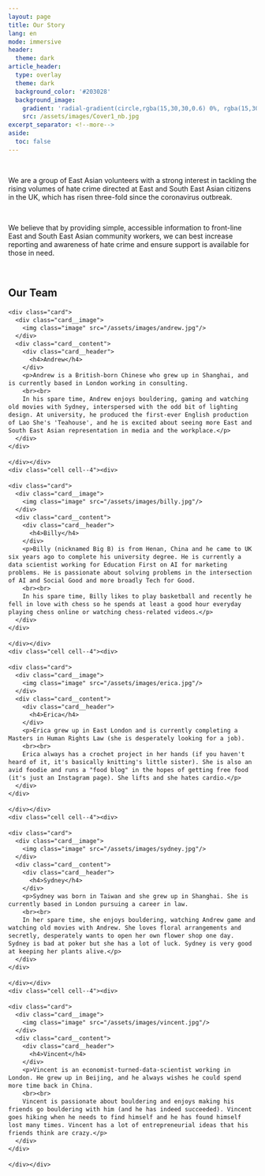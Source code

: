 ```yaml
---
layout: page
title: Our Story
lang: en
mode: immersive
header:
  theme: dark
article_header:
  type: overlay
  theme: dark
  background_color: '#203028'
  background_image:
    gradient: 'radial-gradient(circle,rgba(15,30,30,0.6) 0%, rgba(15,30,30,0.8) 100%)'
    src: /assets/images/Cover1_nb.jpg
excerpt_separator: <!--more-->
aside:
  toc: false
---
```

<!--more-->

<br>

We are a group of East Asian volunteers with a strong interest in tackling the rising volumes of hate crime directed at East and South East Asian citizens in the UK, which has risen three-fold since the coronavirus outbreak.

<br>

We believe that by providing simple, accessible information to front-line East and South East Asian community workers, we can best increase reporting and awareness of hate crime and ensure support is available for those in need.

<br>

## Our Team

  <div class="grid">
    <div class="cell cell--4"><div>

    <div class="card">
      <div class="card__image">
        <img class="image" src="/assets/images/andrew.jpg"/>
      </div>
      <div class="card__content">
        <div class="card__header">
          <h4>Andrew</h4>
        </div>
        <p>Andrew is a British-born Chinese who grew up in Shanghai, and is currently based in London working in consulting.
        <br><br>
        In his spare time, Andrew enjoys bouldering, gaming and watching old movies with Sydney, interspersed with the odd bit of lighting design. At university, he produced the first-ever English production of Lao She's 'Teahouse', and he is excited about seeing more East and South East Asian representation in media and the workplace.</p>
      </div>
    </div>

    </div></div>
    <div class="cell cell--4"><div>

    <div class="card">
      <div class="card__image">
        <img class="image" src="/assets/images/billy.jpg"/>
      </div>
      <div class="card__content">
        <div class="card__header">
          <h4>Billy</h4>
        </div>
        <p>Billy (nicknamed Big B) is from Henan, China and he came to UK six years ago to complete his university degree. He is currently a data scientist working for Education First on AI for marketing problems. He is passionate about solving problems in the intersection of AI and Social Good and more broadly Tech for Good.
        <br><br>
        In his spare time, Billy likes to play basketball and recently he fell in love with chess so he spends at least a good hour everyday playing chess online or watching chess-related videos.</p>
      </div>
    </div>

    </div></div>
    <div class="cell cell--4"><div>

    <div class="card">
      <div class="card__image">
        <img class="image" src="/assets/images/erica.jpg"/>
      </div>
      <div class="card__content">
        <div class="card__header">
          <h4>Erica</h4>
        </div>
        <p>Erica grew up in East London and is currently completing a Masters in Human Rights Law (she is desperately looking for a job).
        <br><br>
        Erica always has a crochet project in her hands (if you haven't heard of it, it's basically knitting's little sister). She is also an avid foodie and runs a "food blog" in the hopes of getting free food (it's just an Instagram page). She lifts and she hates cardio.</p>
      </div>
    </div>

    </div></div>
    <div class="cell cell--4"><div>

    <div class="card">
      <div class="card__image">
        <img class="image" src="/assets/images/sydney.jpg"/>
      </div>
      <div class="card__content">
        <div class="card__header">
          <h4>Sydney</h4>
        </div>
        <p>Sydney was born in Taiwan and she grew up in Shanghai. She is currently based in London pursuing a career in law.
        <br><br>
        In her spare time, she enjoys bouldering, watching Andrew game and watching old movies with Andrew. She loves floral arrangements and secretly, desperately wants to open her own flower shop one day. Sydney is bad at poker but she has a lot of luck. Sydney is very good at keeping her plants alive.</p>
      </div>
    </div>

    </div></div>
    <div class="cell cell--4"><div>

    <div class="card">
      <div class="card__image">
        <img class="image" src="/assets/images/vincent.jpg"/>
      </div>
      <div class="card__content">
        <div class="card__header">
          <h4>Vincent</h4>
        </div>
        <p>Vincent is an economist-turned-data-scientist working in London. He grew up in Beijing, and he always wishes he could spend more time back in China.
        <br><br>
        Vincent is passionate about bouldering and enjoys making his friends go bouldering with him (and he has indeed succeeded). Vincent goes hiking when he needs to find himself and he has found himself lost many times. Vincent has a lot of entrepreneurial ideas that his friends think are crazy.</p>
      </div>
    </div>

    </div></div>

  </div>
